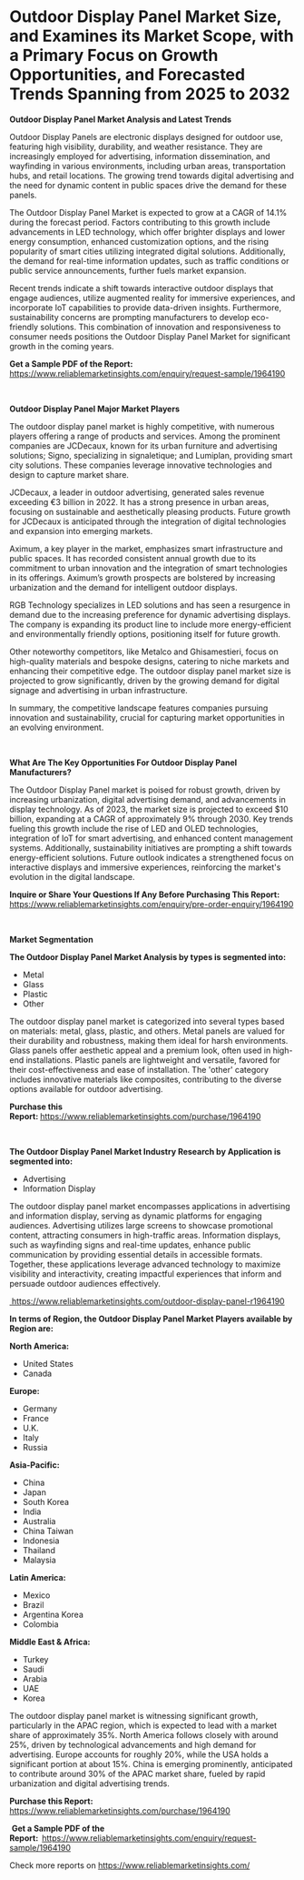 <p><h1>Outdoor Display Panel Market Size, and Examines its Market Scope, with a Primary Focus on Growth Opportunities, and Forecasted Trends Spanning from 2025 to 2032</h1></p><p><strong>Outdoor Display Panel Market Analysis and Latest Trends</strong></p>
<p><p>Outdoor Display Panels are electronic displays designed for outdoor use, featuring high visibility, durability, and weather resistance. They are increasingly employed for advertising, information dissemination, and wayfinding in various environments, including urban areas, transportation hubs, and retail locations. The growing trend towards digital advertising and the need for dynamic content in public spaces drive the demand for these panels.</p><p>The Outdoor Display Panel Market is expected to grow at a CAGR of 14.1% during the forecast period. Factors contributing to this growth include advancements in LED technology, which offer brighter displays and lower energy consumption, enhanced customization options, and the rising popularity of smart cities utilizing integrated digital solutions. Additionally, the demand for real-time information updates, such as traffic conditions or public service announcements, further fuels market expansion.</p><p>Recent trends indicate a shift towards interactive outdoor displays that engage audiences, utilize augmented reality for immersive experiences, and incorporate IoT capabilities to provide data-driven insights. Furthermore, sustainability concerns are prompting manufacturers to develop eco-friendly solutions. This combination of innovation and responsiveness to consumer needs positions the Outdoor Display Panel Market for significant growth in the coming years.</p></p>
<p><strong>Get a Sample PDF of the Report:&nbsp;</strong> <a href="https://www.reliablemarketinsights.com/enquiry/request-sample/1964190?utm_campaign=1894&utm_medium=2&utm_source=Github&utm_content=ia&utm_term=09022025&utm_id=outdoor-display-panel">https://www.reliablemarketinsights.com/enquiry/request-sample/1964190</a></p>
<p>&nbsp;</p>
<p><strong>Outdoor Display Panel Major Market Players</strong></p>
<p><p>The outdoor display panel market is highly competitive, with numerous players offering a range of products and services. Among the prominent companies are JCDecaux, known for its urban furniture and advertising solutions; Signo, specializing in signaletique; and Lumiplan, providing smart city solutions. These companies leverage innovative technologies and design to capture market share.</p><p>JCDecaux, a leader in outdoor advertising, generated sales revenue exceeding €3 billion in 2022. It has a strong presence in urban areas, focusing on sustainable and aesthetically pleasing products. Future growth for JCDecaux is anticipated through the integration of digital technologies and expansion into emerging markets.</p><p>Aximum, a key player in the market, emphasizes smart infrastructure and public spaces. It has recorded consistent annual growth due to its commitment to urban innovation and the integration of smart technologies in its offerings. Aximum’s growth prospects are bolstered by increasing urbanization and the demand for intelligent outdoor displays.</p><p>RGB Technology specializes in LED solutions and has seen a resurgence in demand due to the increasing preference for dynamic advertising displays. The company is expanding its product line to include more energy-efficient and environmentally friendly options, positioning itself for future growth.</p><p>Other noteworthy competitors, like Metalco and Ghisamestieri, focus on high-quality materials and bespoke designs, catering to niche markets and enhancing their competitive edge. The outdoor display panel market size is projected to grow significantly, driven by the growing demand for digital signage and advertising in urban infrastructure.</p><p>In summary, the competitive landscape features companies pursuing innovation and sustainability, crucial for capturing market opportunities in an evolving environment.</p></p>
<p>&nbsp;</p>
<p><strong>What Are The Key Opportunities For Outdoor Display Panel Manufacturers?</strong></p>
<p><p>The Outdoor Display Panel market is poised for robust growth, driven by increasing urbanization, digital advertising demand, and advancements in display technology. As of 2023, the market size is projected to exceed $10 billion, expanding at a CAGR of approximately 9% through 2030. Key trends fueling this growth include the rise of LED and OLED technologies, integration of IoT for smart advertising, and enhanced content management systems. Additionally, sustainability initiatives are prompting a shift towards energy-efficient solutions. Future outlook indicates a strengthened focus on interactive displays and immersive experiences, reinforcing the market's evolution in the digital landscape.</p></p>
<p><strong>Inquire or Share Your Questions If Any Before Purchasing This Report:</strong> <a href="https://www.reliablemarketinsights.com/enquiry/pre-order-enquiry/1964190?utm_campaign=1894&utm_medium=2&utm_source=Github&utm_content=ia&utm_term=09022025&utm_id=outdoor-display-panel">https://www.reliablemarketinsights.com/enquiry/pre-order-enquiry/1964190</a></p>
<p>&nbsp;</p>
<p><strong>Market Segmentation</strong></p>
<p><strong>The Outdoor Display Panel Market Analysis by types is segmented into:</strong></p>
<p><ul><li>Metal</li><li>Glass</li><li>Plastic</li><li>Other</li></ul></p>
<p><p>The outdoor display panel market is categorized into several types based on materials: metal, glass, plastic, and others. Metal panels are valued for their durability and robustness, making them ideal for harsh environments. Glass panels offer aesthetic appeal and a premium look, often used in high-end installations. Plastic panels are lightweight and versatile, favored for their cost-effectiveness and ease of installation. The 'other' category includes innovative materials like composites, contributing to the diverse options available for outdoor advertising.</p></p>
<p><strong>Purchase this Report:&nbsp;</strong><a href="https://www.reliablemarketinsights.com/purchase/1964190?utm_campaign=1894&utm_medium=2&utm_source=Github&utm_content=ia&utm_term=09022025&utm_id=outdoor-display-panel">https://www.reliablemarketinsights.com/purchase/1964190</a></p>
<p>&nbsp;</p>
<p><strong>The Outdoor Display Panel Market Industry Research by Application is segmented into:</strong></p>
<p><ul><li>Advertising</li><li>Information Display</li></ul></p>
<p><p>The outdoor display panel market encompasses applications in advertising and information display, serving as dynamic platforms for engaging audiences. Advertising utilizes large screens to showcase promotional content, attracting consumers in high-traffic areas. Information displays, such as wayfinding signs and real-time updates, enhance public communication by providing essential details in accessible formats. Together, these applications leverage advanced technology to maximize visibility and interactivity, creating impactful experiences that inform and persuade outdoor audiences effectively.</p></p>
<p><a href="https://www.reliablemarketinsights.com/outdoor-display-panel-r1964190?utm_campaign=1894&utm_medium=2&utm_source=Github&utm_content=ia&utm_term=09022025&utm_id=outdoor-display-panel">&nbsp;https://www.reliablemarketinsights.com/outdoor-display-panel-r1964190</a></p>
<p><strong>In terms of Region, the Outdoor Display Panel Market Players available by Region are:</strong></p>
<p>
    <p> <strong> North America: </strong>
        <ul>
            <li>United States</li>
            <li>Canada</li>
        </ul>
        </p> 
    <p> <strong> Europe: </strong>
        <ul>
            <li>Germany</li>
            <li>France</li>
            <li>U.K.</li>
            <li>Italy</li>
            <li>Russia</li>
        </ul>
        </p> 
    <p> <strong> Asia-Pacific: </strong>
        <ul>
            <li>China</li>
            <li>Japan</li>
            <li>South Korea</li>
            <li>India</li>
            <li>Australia</li>
            <li>China Taiwan</li>
            <li>Indonesia</li>
            <li>Thailand</li>
            <li>Malaysia</li>
        </ul>
        </p> 
    <p> <strong> Latin America: </strong>
        <ul>
            <li>Mexico</li>
            <li>Brazil</li>
            <li>Argentina Korea</li>
            <li>Colombia</li>
        </ul>
        </p> 
    <p> <strong> Middle East & Africa: </strong>
        <ul>
            <li>Turkey</li>
            <li>Saudi</li>
            <li>Arabia</li>
            <li>UAE</li>
            <li>Korea</li>
        </ul>
    </p>
    </p>
<p><p>The outdoor display panel market is witnessing significant growth, particularly in the APAC region, which is expected to lead with a market share of approximately 35%. North America follows closely with around 25%, driven by technological advancements and high demand for advertising. Europe accounts for roughly 20%, while the USA holds a significant portion at about 15%. China is emerging prominently, anticipated to contribute around 30% of the APAC market share, fueled by rapid urbanization and digital advertising trends.</p></p>
<p><strong>Purchase this Report: </strong><a href="https://www.reliablemarketinsights.com/purchase/1964190?utm_campaign=1894&utm_medium=2&utm_source=Github&utm_content=ia&utm_term=09022025&utm_id=outdoor-display-panel">https://www.reliablemarketinsights.com/purchase/1964190</a></p>
<p>&nbsp;<strong>Get a Sample PDF of the Report:&nbsp;&nbsp;</strong><a href="https://www.reliablemarketinsights.com/enquiry/request-sample/1964190?utm_campaign=1894&utm_medium=2&utm_source=Github&utm_content=ia&utm_term=09022025&utm_id=outdoor-display-panel">https://www.reliablemarketinsights.com/enquiry/request-sample/1964190</a></p>
<p><strong></strong></p>
<p>Check more reports on <a href="https://www.reliablemarketinsights.com/?utm_campaign=1894&utm_medium=2&utm_source=Github&utm_content=ia&utm_term=09022025&utm_id=outdoor-display-panel">https://www.reliablemarketinsights.com/</a></p>